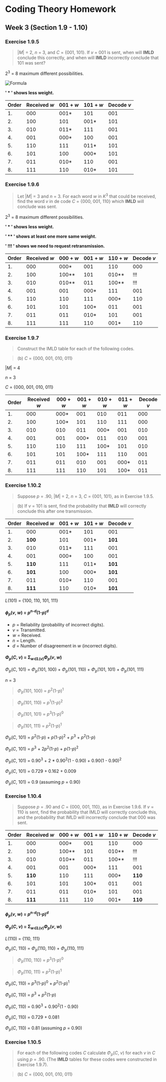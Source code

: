# Coding Theory Homework

## Week 3 (Section 1.9 - 1.10)

### Exercise 1.9.5

> |*M*| = 2, *n* = 3, and *C* = {001, 101}. If *v* = 001 is sent, when will **IMLD** conclude this correctly, and when will **IMLD** incorrectly conclude that 101 was sent?

2<sup>3</sup> = 8 maximum different possibilities.

![Formula](https://github.com/devcan/Vilnius-University-2017-Autumn/blob/master/Coding-Theory/Images/decoding.sec.1.9.2.jpg)

**' * ' shows less weight.**

| Order | Received *w* | 001 + *w* | 101 + *w* | Decode *v* |
| ----- | ------------ | --------- | --------- | ---------- |
| 1.    | 000          | 001*      | 101       | 001        |
| 2.    | 100          | 101       | 001*      | 101        |
| 3.    | 010          | 011*      | 111       | 001        |
| 4.    | 001          | 000*      | 100       | 001        |
| 5.    | 110          | 111       | 011*      | 101        |
| 6.    | 101          | 100       | 000*      | 101        |
| 7.    | 011          | 010*      | 110       | 001        |
| 8.    | 111          | 110       | 010*      | 101        |

### Exercise 1.9.6

> Let |*M*| = 3 and *n* = 3. For each word *w* in *K*<sup>3</sup> that could be received, find the word *v* in de code *C* = {000, 001, 110} which **IMLD** will conclude was sent.

2<sup>3</sup> = 8 maximum different possibilities.

**' * ' shows less weight.**

**' ** ' shows at least one more same weight.**

**' !!! ' shows we need to request retransmission.**

| Order | Received *w* | 000 + *w* | 001 + *w* | 110 + *w* | Decode *v* |
| ----- | ------------ | --------- | --------- | --------- | ---------- |
| 1.    | 000          | 000*      | 001       | 110       | 000        |
| 2.    | 100          | 100**     | 101       | 010**     | !!!        |
| 3.    | 010          | 010**     | 011       | 100**     | !!!        |
| 4.    | 001          | 001       | 000*      | 111       | 001        |
| 5.    | 110          | 110       | 111       | 000*      | 110        |
| 6.    | 101          | 101       | 100*      | 011       | 001        |
| 7.    | 011          | 011       | 010*      | 101       | 001        |
| 8.    | 111          | 111       | 110       | 001*      | 110        |


### Exercise 1.9.7

> Construct the IMLD table for each of the following codes.

> (b) *C* = {000, 001, 010, 011}

|*M*| = 4 

*n* = 3      

*C* = {000, 001, 010, 011}

| Order | Received *w* | 000 + *w* | 001 + *w* | 010 + *w* | 011 + *w* | Decode *v* |
| ----- | ------------ | --------- | --------- | --------- | --------- | ---------- |
| 1.    | 000          | 000*      | 001       | 010       | 011       | 000        |
| 2.    | 100          | 100*      | 101       | 110       | 111       | 000        |
| 3.    | 010          | 010       | 011       | 000*      | 001       | 010        |
| 4.    | 001          | 001       | 000*      | 011       | 010       | 001        |
| 5.    | 110          | 110       | 111       | 100*      | 101       | 010        |
| 6.    | 101          | 101       | 100*      | 111       | 110       | 001        |
| 7.    | 011          | 011       | 010       | 001       | 000*      | 011        |
| 8.    | 111          | 111       | 110       | 101       | 100*      | 011        |

### Exercise 1.10.2

> Suppose *p* = .90, |*M*| = 2, *n* = 3, *C* = {001, 101}, as in Exercise 1.9.5.

> (b) If *v* = 101 is sent, find the probability that **IMLD** will correctly conclude this after one transmission.


| Order | Received *w* | 001 + *w* | 101 + *w* | Decode *v* |
| ----- | ------------ | --------- | --------- | ---------- |
| 1.    | 000          | 001*      | 101       | 001        |
| 2.    | **100**      | 101       | 001*      | **101**    |
| 3.    | 010          | 011*      | 111       | 001        |
| 4.    | 001          | 000*      | 100       | 001        |
| 5.    | **110**      | 111       | 011*      | **101**    |
| 6.    | **101**      | 100       | 000*      | **101**    |
| 7.    | 011          | 010*      | 110       | 001        |
| 8.    | **111**      | 110       | 010*      | **101**    |

*L*(101) = {100, 110, 101, 111}

#### ***ϕ*<sub>*p*</sub>(*v*, *w*) = *p*<sup>*n-d*</sup>(1-*p*)<sup>*d*</sup>**

  * *p* = Reliability (probability of incorrect digits).
  * *v* = Transmitted.
  * *w* = Received.
  * *n* = Length.
  * *d* = Number of disagreement in *w* (incorrect digits).
  
#### ***Φ*<sub>*p*</sub>(*C*, *v*) = Σ<sub>*w∈L*(*v*)</sub>*Φ*<sub>*p*</sub>(*v*, *w*)**

*Φ*<sub>*p*</sub>(*C*, 101) = *Φ*<sub>*p*</sub>(101, 100) + *Φ*<sub>*p*</sub>(101, 110) + *Φ*<sub>*p*</sub>(101, 101) + *Φ*<sub>*p*</sub>(101, 111)

*n* = 3

> *Φ*<sub>*p*</sub>(101, 100) = *p*<sup>2</sup>(1-*p*)<sup>1</sup>

> *Φ*<sub>*p*</sub>(101, 110) = *p*<sup>1</sup>(1-*p*)<sup>2</sup>

> *Φ*<sub>*p*</sub>(101, 101) = *p*<sup>3</sup>(1-*p*)<sup>0</sup>

> *Φ*<sub>*p*</sub>(101, 111) = *p*<sup>2</sup>(1-*p*)<sup>1</sup>

*Φ*<sub>*p*</sub>(*C*, 101) = *p*<sup>2</sup>(1-*p*) + *p*(1-*p*)<sup>2</sup> + *p*<sup>3</sup> + *p*<sup>2</sup>(1-*p*)

*Φ*<sub>*p*</sub>(*C*, 101) = *p*<sup>3</sup> + 2*p*<sup>2</sup>(1-*p*) + *p*(1-*p*)<sup>2</sup>

*Φ*<sub>*p*</sub>(*C*, 101) = 0.90<sup>3</sup> + 2 * 0.90<sup>2</sup>(1 - 0.90) + 0.90(1 - 0.90)<sup>2</sup>

*Φ*<sub>*p*</sub>(*C*, 101) = 0.729 + 0.162 + 0.009

*Φ*<sub>*p*</sub>(*C*, 101) = 0.9 (assuming *p* = 0.90)

### Exercise 1.10.4

> Suppose *p* = .90 and *C* = {000, 001, 110}, as in Exercise 1.9.6. If *v* = 110 is sent, find the probability that IMLD will correctly conclude this, and the probability that IMLD will incorrectly conclude that 000 was sent.

| Order | Received *w* | 000 + *w* | 001 + *w* | 110 + *w* | Decode *v* |
| ----- | ------------ | --------- | --------- | --------- | ---------- |
| 1.    | 000          | 000*      | 001       | 110       | 000        |
| 2.    | 100          | 100**     | 101       | 010**     | !!!        |
| 3.    | 010          | 010**     | 011       | 100**     | !!!        |
| 4.    | 001          | 001       | 000*      | 111       | 001        |
| 5.    | **110**      | 110       | 111       | 000*      | **110**    |
| 6.    | 101          | 101       | 100*      | 011       | 001        |
| 7.    | 011          | 011       | 010*      | 101       | 001        |
| 8.    | **111**      | 111       | 110       | 001*      | **110**    |

#### ***ϕ*<sub>*p*</sub>(*v*, *w*) = *p*<sup>*n-d*</sup>(1-*p*)<sup>*d*</sup>**

#### ***Φ*<sub>*p*</sub>(*C*, *v*) = Σ<sub>*w∈L*(*v*)</sub>*Φ*<sub>*p*</sub>(*v*, *w*)**

*L*(110) = {110, 111}

*Φ*<sub>*p*</sub>(*C*, 110) = *Φ*<sub>*p*</sub>(110, 110) + *Φ*<sub>*p*</sub>(110, 111) 

> *Φ*<sub>*p*</sub>(110, 110) = *p*<sup>3</sup>(1-*p*)<sup>0</sup>

> *Φ*<sub>*p*</sub>(110, 111) = *p*<sup>2</sup>(1-*p*)<sup>1</sup>

*Φ*<sub>*p*</sub>(*C*, 110) = *p*<sup>3</sup>(1-*p*)<sup>0</sup> + *p*<sup>2</sup>(1-*p*)<sup>1</sup>

*Φ*<sub>*p*</sub>(*C*, 110) = *p*<sup>3</sup> + *p*<sup>2</sup>(1-*p*)

*Φ*<sub>*p*</sub>(*C*, 110) = 0.90<sup>3</sup> + 0.90<sup>2</sup>(1 - 0.90)

*Φ*<sub>*p*</sub>(*C*, 110) = 0.729 + 0.081

*Φ*<sub>*p*</sub>(*C*, 110) = 0.81 (assuming *p* = 0.90)

### Exercise 1.10.5

> For each of the following codes *C* calculate *Φ*<sub>*p*</sub>(*C*, *v*) for each *v* in *C* using *p* = .90. (The **IMLD** tables for these codes were constructed in Exercise 1.9.7).

> (b) *C* = {000, 001, 010, 011}
